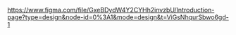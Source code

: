 https://www.figma.com/file/GxeBDydW4Y2CYHh2invzbU/Introduction-page?type=design&node-id=0%3A1&mode=design&t=ViGsNhqurSbwo6gd-1
